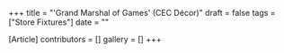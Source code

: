 +++
title = "'Grand Marshal of Games' (CEC Décor)"
draft = false
tags = ["Store Fixtures"]
date = ""

[Article]
contributors = []
gallery = []
+++